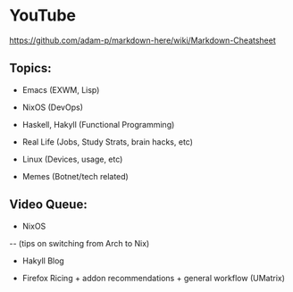 # YouTube

https://github.com/adam-p/markdown-here/wiki/Markdown-Cheatsheet

## Topics:

- Emacs (EXWM, Lisp)

- NixOS (DevOps)

- Haskell, Hakyll (Functional Programming)

- Real Life (Jobs, Study Strats, brain hacks, etc)

- Linux (Devices, usage, etc)

- Memes (Botnet/tech related)

## Video Queue:

- NixOS

-- (tips on switching from Arch to Nix)

- Hakyll Blog

- Firefox Ricing + addon recommendations + general workflow (UMatrix)
